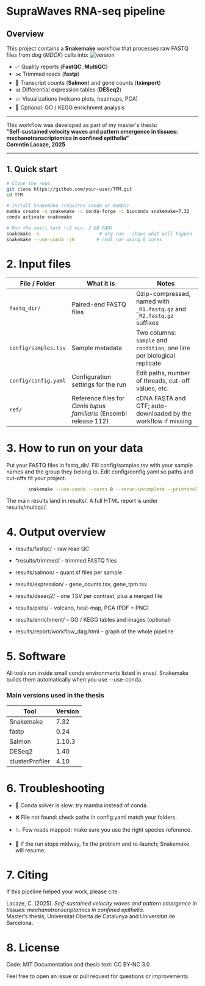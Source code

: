 # SupraWaves RNA-seq pipeline
## Overview
This project contains a **Snakemake** workflow that processes raw FASTQ files from dog (*MDCK*) cells into:
![version](https://img.shields.io/badge/version-0.5-blue)
- ✅ Quality reports (**FastQC**, **MultiQC**)  
- ✂️ Trimmed reads (**fastp**)  
- 🔢 Transcript counts (**Salmon**) and gene counts (**tximport**)  
- 📊 Differential expression tables (**DESeq2**)  
- 📈 Visualizations (volcano plots, heatmaps, PCA)  
- 🧬 *Optional*: GO / KEGG enrichment analysis

---

This workflow was developed as part of my master's thesis:  
**“Self-sustained velocity waves and pattern emergence in tissues: mechanotranscriptomics in confined epithelia”**  
**Corentin Lacaze, 2025**


----------------------------------------------------------------------------------------------------------------------------------------------------------------------------------

## 1. Quick start

```bash
# Clone the repo
git clone https://github.com/your-user/TFM.git
cd TFM

# Install Snakemake (requires conda or mamba)
mamba create -n snakemake -c conda-forge -c bioconda snakemake=7.32
conda activate snakemake

# Run the small test (~5 min, 2 GB RAM)
snakemake -n                      # dry run – shows what will happen
snakemake --use-conda -j6        # real run using 6 cores


```

# 2. Input files
| File / Folder        | What it is                                                            | Notes                                                                 |
|----------------------|------------------------------------------------------------------------|-----------------------------------------------------------------------|
| `fastq_dir/`         | Paired-end FASTQ files                                                 | Gzip-compressed, named with `_R1.fastq.gz` and `_R2.fastq.gz` suffixes |
| `config/samples.tsv` | Sample metadata                                                       | Two columns: `sample` and `condition`, one line per biological replicate |
| `config/config.yaml` | Configuration settings for the run                                    | Edit paths, number of threads, cut-off values, etc.                   |
| `ref/`               | Reference files for *Canis lupus familiaris* (Ensembl release 112)    | cDNA FASTA and GTF; auto-downloaded by the workflow if missing        |


# 3. How to run on your data

Put your FASTQ files in fastq_dir/.
Fill config/samples.tsv with your sample names and the group they belong to.
Edit config/config.yaml so paths and cut-offs fit your project.

```bash        
        snakemake --use-conda --cores 8 --rerun-incomplete --printshellcmds
```

The main results land in results/. A full HTML report is under results/multiqc/.



# 4. Output overview

- results/fastqc/ - raw read QC
    
- *results/trimmed/ - trimmed FASTQ files

- results/salmon/ - quant.sf files per sample

- results/expression/ - gene_counts.tsv, gene_tpm.tsv

- results/deseq2/ - one TSV per contrast, plus a merged file

- results/plots/ - volcano, heat-map, PCA (PDF + PNG)

- results/enrichment/ – GO / KEGG tables and images (optional)

- results/report/workflow_dag.html – graph of the whole pipeline


# 5. Software

All tools run inside small conda environments listed in envs/.
Snakemake builds them automatically when you use --use-conda.

### Main versions used in the thesis

| Tool             | Version |
|------------------|---------|
| Snakemake        | 7.32    |
| fastp            | 0.24    |
| Salmon           | 1.10.3  |
| DESeq2           | 1.40    |
| clusterProfiler  | 4.10    |

# 6. Troubleshooting

- 🐢 Conda solver is slow: try mamba instead of conda.

- ❌ File not found: check paths in config.yaml match your folders.

- 📉 Few reads mapped: make sure you use the right species reference.

- 🔁 If the run stops midway, fix the problem and re-launch; Snakemake will resume.

# 7. Citing

If this pipeline helped your work, please cite:

Lacaze, C. (2025). *Self-sustained velocity waves and pattern emergence in tissues: mechanotranscriptomics in confined epithelia*.  
Master’s thesis, Universitat Oberta de Catalunya and Universitat de Barcelona.

# 8. License

Code: MIT
Documentation and thesis text: CC BY-NC 3.0

Feel free to open an issue or pull request for questions or improvements.
